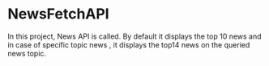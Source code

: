 # NewsFetchAPI
In this project, News API is called. By default it displays the top 10 news and in case of specific topic news , it displays the top14 news on the queried news topic.
